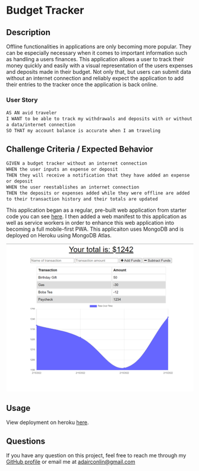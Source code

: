 # Budget Tracker

## Description
Offline functionalities in applications are only becoming more popular. They can be especially necessary when it comes to important information such as handling a users finances. This application allows a user to track their money quickly and easily with a visual representation of the users expenses and deposits made in their budget. Not only that, but users can submit data without an internet connection and reliably expect the application to add their entries to the tracker once the application is back online.

### User Story
```
AS AN avid traveler
I WANT to be able to track my withdrawals and deposits with or without a data/internet connection
SO THAT my account balance is accurate when I am traveling 
```

## Challenge Criteria / Expected Behavior
```
GIVEN a budget tracker without an internet connection
WHEN the user inputs an expense or deposit
THEN they will receive a notification that they have added an expense or deposit
WHEN the user reestablishes an internet connection
THEN the deposits or expenses added while they were offline are added to their transaction history and their totals are updated
```

This application began as a regular, pre-built web application from starter code you can see [here](https://github.com/coding-boot-camp/symmetrical-bassoon). I then added a web manifest to this application as well as service workers in order to enhance this web application into becoming a full mobile-first PWA. This applicaiton uses MongoDB and is deployed on Heroku using MongoDB Atlas.

![budget-tracker-preview](budget-tracker.PNG)

## Usage
View deployment on heroku [here](https://nameless-ridge-96330.herokuapp.com/).

## Questions 
If you have any question on this project, feel free to reach me through my [GitHub profile](https://github.com/adairconlin/) or email me at adairconlin@gmail.com